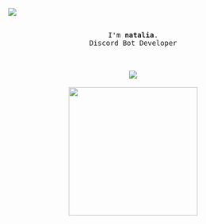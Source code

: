 ![](https://komarev.com/ghpvc/?username=w6t&color=grey)         

<p align="center">
  <br>
  <samp>
    I'm <b><a rel="no follow noopener noreferrer" target="_blank">natalia</a></b>.
    <br>Discord Bot Developer<br>
</samp>

</p>
<p align="center">
  <br><br>
  <img src="https://discord.c99.nl/widget/theme-4/678007316720910338.png">
  <br><br>
  <img src="https://64.media.tumblr.com/9ec7537198ca06a6defd9659c5017a2f/b17ff0c6bb7fc1b6-4f/s1280x1920/8f4b116e79552bb93e8457a2272d5b71371bd2e7.gifv", width="260"/>
</p>

<!--<a href="link" style="text-align: center">
